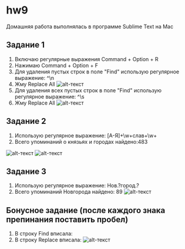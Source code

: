 # hw9

Домашняя работа выполнялась в программе Sublime Text на Mac 

## Задание 1 
1) Включаю регулярные выражения Command + Option + R
2) Нажимаю Command + Option + F
3) Для удаления пустых строк в поле "Find" использую регулярное выражение: ^\n  
4) Жму Replace All
![alt-текст](https://pp.userapi.com/c845418/v845418680/654a1/XDS0GHRlPZQ.jpg)
5) Для удаления всех пустых строк в поле "Find" использую регулярное выражение: ^\s  
6) Жму Replace All
![alt-текст](https://pp.userapi.com/c845418/v845418680/654ab/E8bdMw4oEsI.jpg)

## Задание 2
1) Использую регулярное выражение: [A-Я]+\w+слав+\w+ 
2) Всего упоминаний о князьях и городах найдено:483

![alt-текст](https://pp.userapi.com/c845322/v845322680/68c1d/drfpzW5VDa0.jpg)
![alt-текст](https://pp.userapi.com/c846418/v846418212/6049f/H4MpK5eT6FQ.jpg)

## Задание 3
1) Использую регулярное выражение: Нов.?город.?
2) Всего упоминаний Новгорода найдено: 89
![alt-текст](https://pp.userapi.com/c846418/v846418212/605c8/WQp8HHmpG-8.jpg)

## Бонусное задание (после каждого знака препинания поставить пробел)
1) В строку Find вписала:
2) В строку Replace вписала: 
![alt-текст]()
